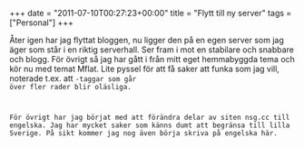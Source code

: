 +++
date = "2011-07-10T00:27:23+00:00"
title = "Flytt till ny server"
tags = ["Personal"]
+++

Åter igen har jag flyttat bloggen, nu ligger den på en egen server som jag äger som står i en riktig serverhall. Ser fram i mot en stabilare och snabbare och blogg. För övrigt så jag har gått i från mitt eget hemmabyggda tema och kör nu med temat Mflat. Lite pyssel för att få saker att funka som jag vill, noterade t.ex. att <code>-taggar som går över fler rader blir oläsliga.

För övrigt har jag börjat med att förändra delar av siten nsg.cc till engelska. Jag har mycket saker som känns dumt att begränsa till lilla Sverige. På sikt kommer jag nog även börja skriva på engelska här.

<small></small>
